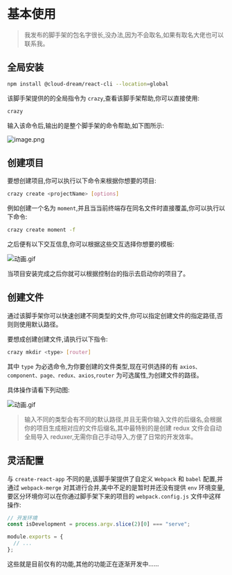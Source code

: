 # 基本使用

> 我发布的脚手架的包名字很长,没办法,因为不会取名,如果有取名大佬也可以联系我。

## 全局安装

```bash
npm install @cloud-dream/react-cli --location=global
```

该脚手架提供的的全局指令为 `crazy`,查看该脚手架帮助,你可以直接使用:

```bash
crazy
```

输入该命令后,输出的是整个脚手架的命令帮助,如下图所示:

![image.png](https://p1-juejin.byteimg.com/tos-cn-i-k3u1fbpfcp/3950f1460b9b4ed2a6d1d4402e396667~tplv-k3u1fbpfcp-watermark.image?)

## 创建项目

要想创建项目,你可以执行以下命令来根据你想要的项目:

```bash
crazy create <projectName> [options]
```

例如创建一个名为 `moment`,并且当当前终端存在同名文件时直接覆盖,你可以执行以下命令:

```bash
crazy create moment -f
```

之后便有以下交互信息,你可以根据这些交互选择你想要的模板:

![动画.gif](https://p6-juejin.byteimg.com/tos-cn-i-k3u1fbpfcp/d094c0b458ca4c38ac4e2939796fe647~tplv-k3u1fbpfcp-watermark.image?)

当项目安装完成之后你就可以根据控制台的指示去启动你的项目了。

## 创建文件

通过该脚手架你可以快速创建不同类型的文件,你可以指定创建文件的指定路径,否则则使用默认路径。

要想成创建创建文件,请执行以下指令:

```bash
crazy mkdir <type> [router]
```

其中 `type` 为必选命令,为你要创建的文件类型,现在可供选择的有 `axios、component、page、redux、axios`,`router` 为可选属性,为创建文件的路径。

具体操作请看下列动图:

![动画.gif](https://p1-juejin.byteimg.com/tos-cn-i-k3u1fbpfcp/c9ace1c86f6c4cdbb8b03c8158e49aa0~tplv-k3u1fbpfcp-watermark.image?)

> 输入不同的类型会有不同的默认路径,并且无需你输入文件的后缀名,会根据你的项目生成相对应的文件后缀名,其中最特别的是创建 redux 文件会自动全局导入 reduxer,无需你自己手动导入,方便了日常的开发效率。

## 灵活配置

与 `create-react-app` 不同的是,该脚手架提供了自定义 `Webpack` 和 `babel` 配置,并通过 `webpack-merge` 对其进行合并,美中不足的是暂时并还没有提供 `env` 环境变量,要区分环境你可以在你通过脚手架下来的项目的 `webpack.config.js` 文件中这样操作:

```js
// 开发环境
const isDevelopment = process.argv.slice(2)[0] === "serve";

module.exports = {
  // ...
};
```

这些就是目前仅有的功能,其他的功能正在逐渐开发中......
